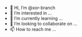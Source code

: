 - 👋 Hi, I’m @xor-branch
- 👀 I’m interested in ...
- 🌱 I’m currently learning ...
- 💞️ I’m looking to collaborate on ...
- 📫 How to reach me ...

<!---
xor-branch/xor-branch is a ✨ special ✨ repository because its `README.md` (this file) appears on your GitHub profile.
You can click the Preview link to take a look at your changes.
--->
